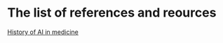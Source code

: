 # The list of references and reources

[History of AI in medicine](talks/talk1/references/PIIS0016510720344667-2.pdf)
